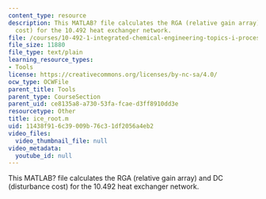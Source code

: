 ```yaml
---
content_type: resource
description: This MATLAB? file calculates the RGA (relative gain array) and DC (disturbance
  cost) for the 10.492 heat exchanger network.
file: /courses/10-492-1-integrated-chemical-engineering-topics-i-process-control-by-design-fall-2004/11438f916c39009b76c31df2056a4eb2_ice_root.m
file_size: 11880
file_type: text/plain
learning_resource_types:
- Tools
license: https://creativecommons.org/licenses/by-nc-sa/4.0/
ocw_type: OCWFile
parent_title: Tools
parent_type: CourseSection
parent_uid: ce8135a8-a730-53fa-fcae-d3ff8910dd3e
resourcetype: Other
title: ice_root.m
uid: 11438f91-6c39-009b-76c3-1df2056a4eb2
video_files:
  video_thumbnail_file: null
video_metadata:
  youtube_id: null
---
```

This MATLAB? file calculates the RGA (relative gain array) and DC (disturbance cost) for the 10.492 heat exchanger network.